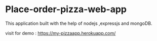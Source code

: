 # Place-order-pizza-web-app
This application built with the help of nodejs ,expressjs and mongoDB.


visit for demo : https://my-pizzaapp.herokuapp.com/
